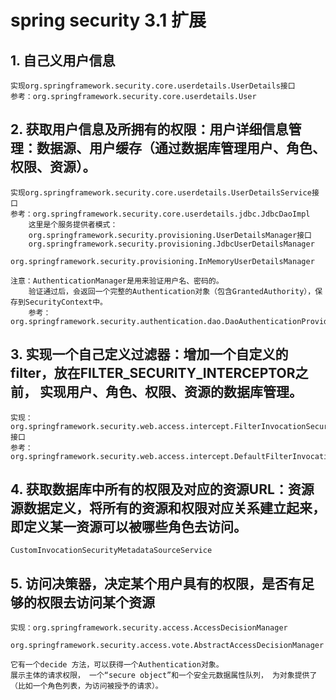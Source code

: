 # spring security 3.1 扩展

## 1. 自己义用户信息
	实现org.springframework.security.core.userdetails.UserDetails接口
	参考：org.springframework.security.core.userdetails.User

## 2. 获取用户信息及所拥有的权限：用户详细信息管理：数据源、用户缓存（通过数据库管理用户、角色、权限、资源）。
	实现org.springframework.security.core.userdetails.UserDetailsService接口
	参考：org.springframework.security.core.userdetails.jdbc.JdbcDaoImpl
		这里是个服务提供者模式：
		org.springframework.security.provisioning.UserDetailsManager接口
		org.springframework.security.provisioning.JdbcUserDetailsManager
		org.springframework.security.provisioning.InMemoryUserDetailsManager
		
	注意：AuthenticationManager是用来验证用户名、密码的。
		验证通过后，会返回一个完整的Authentication对象（包含GrantedAuthority），保存到SecurityContext中。
		参考：org.springframework.security.authentication.dao.DaoAuthenticationProvider
		
## 3. 实现一个自己定义过滤器：增加一个自定义的filter，放在FILTER_SECURITY_INTERCEPTOR之前， 实现用户、角色、权限、资源的数据库管理。
	实现：org.springframework.security.web.access.intercept.FilterInvocationSecurityMetadataSource接口
	参考：org.springframework.security.web.access.intercept.DefaultFilterInvocationSecurityMetadataSource
	
## 4. 获取数据库中所有的权限及对应的资源URL：资源源数据定义，将所有的资源和权限对应关系建立起来，即定义某一资源可以被哪些角色去访问。
	CustomInvocationSecurityMetadataSourceService
	
## 5. 访问决策器，决定某个用户具有的权限，是否有足够的权限去访问某个资源
	实现：org.springframework.security.access.AccessDecisionManager
	
	org.springframework.security.access.vote.AbstractAccessDecisionManager
	
	它有一个decide 方法，可以获得一个Authentication对象。
	展示主体的请求权限， 一个“secure object”和一个安全元数据属性队列， 为对象提供了（比如一个角色列表，为访问被授予的请求）。
	
